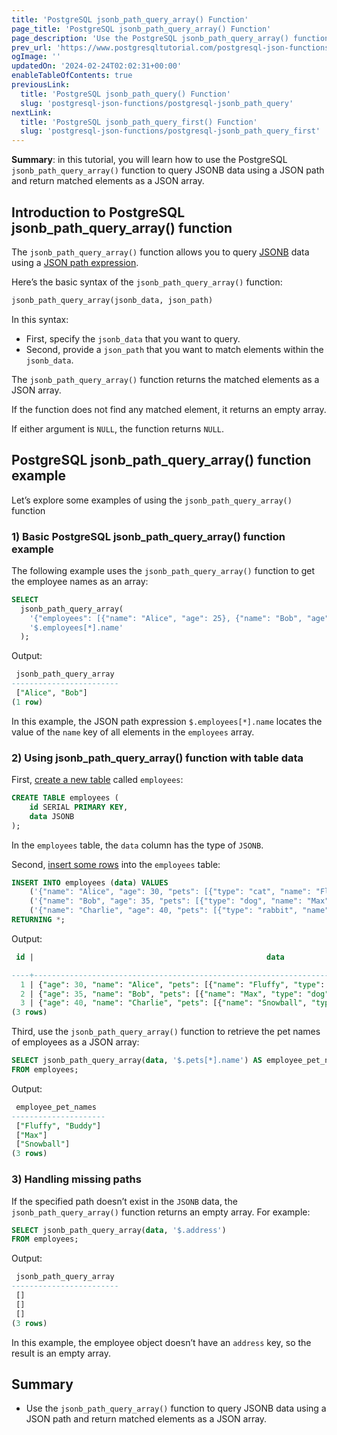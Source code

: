 ```yaml
---
title: 'PostgreSQL jsonb_path_query_array() Function'
page_title: 'PostgreSQL jsonb_path_query_array() Function'
page_description: 'Use the PostgreSQL jsonb_path_query_array() function to query JSONB data using a JSON path and return matched elements as a JSON array.'
prev_url: 'https://www.postgresqltutorial.com/postgresql-json-functions/postgresql-jsonb_path_query_array/'
ogImage: ''
updatedOn: '2024-02-24T02:02:31+00:00'
enableTableOfContents: true
previousLink:
  title: 'PostgreSQL jsonb_path_query() Function'
  slug: 'postgresql-json-functions/postgresql-jsonb_path_query'
nextLink:
  title: 'PostgreSQL jsonb_path_query_first() Function'
  slug: 'postgresql-json-functions/postgresql-jsonb_path_query_first'
---
```


**Summary**: in this tutorial, you will learn how to use the PostgreSQL `jsonb_path_query_array()` function to query JSONB data using a JSON path and return matched elements as a JSON array.

## Introduction to PostgreSQL jsonb_path_query_array() function

The `jsonb_path_query_array()` function allows you to query [JSONB](../postgresql-tutorial/postgresql-json) data using a [JSON path expression](postgresql-json-path).

Here’s the basic syntax of the `jsonb_path_query_array()` function:

```sql
jsonb_path_query_array(jsonb_data, json_path)
```

In this syntax:

- First, specify the `jsonb_data` that you want to query.
- Second, provide a `json_path` that you want to match elements within the `jsonb_data`.

The `jsonb_path_query_array()` function returns the matched elements as a JSON array.

If the function does not find any matched element, it returns an empty array.

If either argument is `NULL`, the function returns `NULL`.

## PostgreSQL jsonb_path_query_array() function example

Let’s explore some examples of using the `jsonb_path_query_array()` function

### 1\) Basic PostgreSQL jsonb_path_query_array() function example

The following example uses the `jsonb_path_query_array()` function to get the employee names as an array:

```sql
SELECT
  jsonb_path_query_array(
    '{"employees": [{"name": "Alice", "age": 25}, {"name": "Bob", "age": 30}]}',
    '$.employees[*].name'
  );
```

Output:

```sql
 jsonb_path_query_array
------------------------
 ["Alice", "Bob"]
(1 row)
```

In this example, the JSON path expression `$.employees[*].name` locates the value of the `name` key of all elements in the `employees` array.

### 2\) Using jsonb_path_query_array() function with table data

First, [create a new table](../postgresql-tutorial/postgresql-create-table) called `employees`:

```sql
CREATE TABLE employees (
    id SERIAL PRIMARY KEY,
    data JSONB
);
```

In the `employees` table, the `data` column has the type of `JSONB`.

Second, [insert some rows](../postgresql-tutorial/postgresql-insert-multiple-rows) into the `employees` table:

```sql
INSERT INTO employees (data) VALUES
    ('{"name": "Alice", "age": 30, "pets": [{"type": "cat", "name": "Fluffy"}, {"type": "dog", "name": "Buddy"}]}'),
    ('{"name": "Bob", "age": 35, "pets": [{"type": "dog", "name": "Max"}]}'),
    ('{"name": "Charlie", "age": 40, "pets": [{"type": "rabbit", "name": "Snowball"}]}')
RETURNING *;
```

Output:

```sql
 id |                                                    data

----+-------------------------------------------------------------------------------------------------------------
  1 | {"age": 30, "name": "Alice", "pets": [{"name": "Fluffy", "type": "cat"}, {"name": "Buddy", "type": "dog"}]}
  2 | {"age": 35, "name": "Bob", "pets": [{"name": "Max", "type": "dog"}]}
  3 | {"age": 40, "name": "Charlie", "pets": [{"name": "Snowball", "type": "rabbit"}]}
(3 rows)
```

Third, use the `jsonb_path_query_array()` function to retrieve the pet names of employees as a JSON array:

```sql
SELECT jsonb_path_query_array(data, '$.pets[*].name') AS employee_pet_names
FROM employees;
```

Output:

```sql
 employee_pet_names
---------------------
 ["Fluffy", "Buddy"]
 ["Max"]
 ["Snowball"]
(3 rows)
```

### 3\) Handling missing paths

If the specified path doesn’t exist in the `JSONB` data, the `jsonb_path_query_array()` function returns an empty array. For example:

```sql
SELECT jsonb_path_query_array(data, '$.address')
FROM employees;
```

Output:

```sql
 jsonb_path_query_array
------------------------
 []
 []
 []
(3 rows)
```

In this example, the employee object doesn’t have an `address` key, so the result is an empty array.

## Summary

- Use the `jsonb_path_query_array()` function to query JSONB data using a JSON path and return matched elements as a JSON array.
